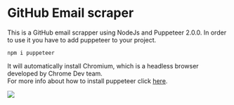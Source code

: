 # GitHub Email scraper 
This is a GitHub email scrapper using NodeJs and Puppeteer 2.0.0. In order to use it you have to add puppeteer to your project. 
```
npm i puppeteer
```
It will automatically install Chromium, which is a headless browser developed by Chrome Dev team.  
For more info about how to install puppeteer click [here](https://www.npmjs.com/package/puppeteer).

![](https://i.imgur.com/ojIyCwp.gif[/img)

## 
